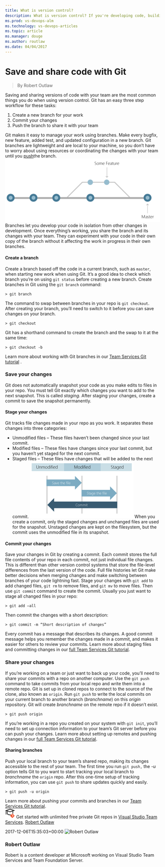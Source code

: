 ```yaml
---
title: What is version control?
description: What is version control? If you're developing code, building websites, or writing documentation, using version control is essential to protect your work.
ms.prod: vs-devops-alm
ms.technology: vs-devops-articles
ms.topic: article
ms.manager: douge
ms.author: routlaw
ms.date: 04/04/2017
---
```

# Save and share code with Git
> By Robert Outlaw

Saving and sharing versions of code with your team are the most common
things you do when using version control. Git has an easy three step
workflow for these tasks:

1. Create a new branch for your work
2. Commit your changes
3. Push the branch to share it with your team

Git makes it easy to manage your work using branches. Make every bugfix,
new feature, added test, and updated configuration in a new branch. Git
branches are lightweight and are local to your machine, so you don’t
have to worry about using resources or coordinating the changes with
your team until you
[push](https://www.visualstudio.com/en-us/docs/git/tutorial/pushing)the
branch.
![branching\_line](_img/branching_line.png)
Branches let you develop your code in isolation from other changes in
development. Once everything’s working, you share the branch and its
changes with your team. They can experiment with your code in their own
copy of the branch without it affecting the work in progress in their
own branches.
#### Create a branch
Create a branch based off the code in a current branch, such as
`master`, when starting new work when using Git. It’s a good idea to
check which branch you’re on using `git status` before creating a new
branch.
Create branches in Git using the `git branch` command:  
``` vscom-pre vscom-pre--block
> git branch 
```
  
The command to swap between branches in your repo is `git checkout`.
After creating your branch, you’ll need to switch to it before you can
save changes on your branch.  
``` vscom-pre vscom-pre--block
> git checkout 
```
  
Git has a shorthand command to create the branch and the swap to it at
the same time:  
``` vscom-pre vscom-pre--block
> git checkout -b 
```
  
Learn more about working with Git branches in our [Team Services Git
tutorial](https://www.visualstudio.com/en-us/docs/git/tutorial/branches)
.
### Save your changes
Git does not automatically snapshot your code as you make edits to files
in your repo. You must tell Git exactly which changes you want to add to
the next snapshot. This is called *staging*. After staging your changes,
create a commit to save the snapshot permanently.
#### Stage your changes
Git tracks file changes made in your repo as you work. It separates
these changes into three categories:
  - Unmodified files – These files haven’t been changed since your last
    commit.
  - Modified files – These files have changes since your last commit,
    but you haven’t yet staged for the next commit.
  - Staged files – These files have changes that will be added to the
    next
commit.
![file\_status\_lifecycle-2](_img/file_status_lifecycle.2.png)
When you create a commit, only the staged changes and unchanged files
are used for the snapshot. Unstaged changes are kept on the filesystem,
but the commit uses the unmodified file in its snapshot.
#### Commit your changes
Save your changes in Git by creating a commit. Each commit stores the
full file contents of your repo in each commit, not just individual file
changes. This is different than other version control systems that store
the file-level differences from the last version of the code. Full file
histories let Git make better decisions when merging changes and make
switching between branches of your code lightning fast.
Stage your changes with `git add` to add changed files, `git rm` to
remove files, and `git mv` to move files. Then use `git commit` command
to create the commit.
Usually you just want to stage all changed files in your repo:  
``` vscom-pre vscom-pre--block
> git add –all
```
  
Then commit the changes with a short description:  
``` vscom-pre vscom-pre--block
> git commit -m “Short description of changes”
```
  
Every commit has a message that describes its changes. A good commit
message helps you remember the changes made in a commit, and makes it
easier for others to review your commits.
Learn more about staging files and committing changes in our [full Team
Services Git
tutorial](https://www.visualstudio.com/docs/git/tutorial/commits).
### Share your changes
If you’re working on a team or just want to back up your code, you’ll
need to share your commits with a repo on another computer. Use the `git
push` command to take commits from your local repo and write them into a
remote repo. Git is set up in cloned repos to connect to the source of
the clone, also known as `origin`. Run `git push` to write the local
commits on your current branch to another branch (*branchname*) on this
*origin* repository. Git will create *branchname* on the remote repo if
it doesn’t exist.  
``` vscom-pre vscom-pre--block
> git push origin 
```
  
If you’re working in a repo you created on your system with `git init`,
you’ll need to set up connection information to your team’s Git server
before you can push your changes. Learn more about setting up remotes
and pushing changes in our [full Team Services Git
tutorial](https://www.visualstudio.com/docs/git/tutorial/pushing).
#### Sharing branches
Push your local branch to your team’s shared repo, making its changes
accessible to the rest of your team. The first time you run `git push,`
the *-u* option tells Git to you want to start tracking your local
branch to *branchname* the `origin` repo. After this one-time setup of
tracking information, you can use `git push` to share updates quickly
and easily.  
``` vscom-pre vscom-pre--block
> git push -u origin 
```
  
Learn more about pushing your commits and branches in our [Team Services
Git
tutorial](https://www.visualstudio.com/en-us/docs/git/tutorial/pushing).
   
![](_img/LearnGIT_32x.png)
Get started with unlimited free private Git repos in [Visual Studio Team
Services](https://www.visualstudio.com/team-services/git/).
  [Robert
Outlaw](https://www.visualstudio.com/author/routlaw/ "Posts by Robert Outlaw")
  
2017-12-06T15:35:03+00:00 
![Robert
Outlaw](_img/Robert-Outlaw_avatar_1479411198-130x130.jpg)
### Robert Outlaw
Robert is a content developer at Microsoft working on Visual Studio Team
Services and Team Foundation Server.